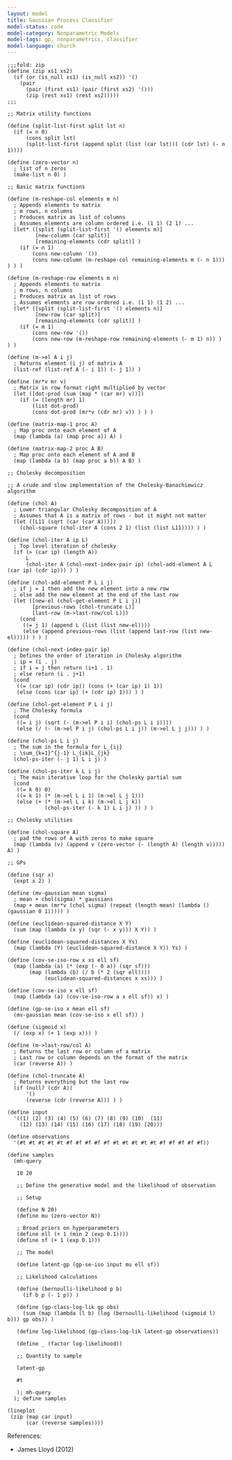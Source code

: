 ```yaml
---
layout: model
title: Gaussian Process Classifier
model-status: code
model-category: Nonparametric Models
model-tags: gp, nonparametrics, classifier
model-language: church
---
```


    ;;;fold: zip
    (define (zip xs1 xs2) 
      (if (or (is_null xs1) (is_null xs2)) '() 
        (pair 
          (pair (first xs1) (pair (first xs2) '()))
          (zip (rest xs1) (rest xs2)))))
    ;;;
    
    ;; Matrix utility functions
    
    (define (split-list-first split lst n)
      (if (= n 0)
          (cons split lst)
          (split-list-first (append split (list (car lst))) (cdr lst) (- n 1))))
    
    (define (zero-vector n)
      ; list of n zeros
      (make-list n 0) )
    
    ;; Basic matrix functions
    
    (define (m-reshape-col elements m n)
      ; Appends elements to matrix
      ; m rows, n columns
      ; Produces matrix as list of columns
      ; Assumes elements are column ordered i.e. (1 1) (2 1) ...
      (let* ([split (split-list-first '() elements m)]
             [new-column (car split)]
             [remaining-elements (cdr split)] )
        (if (= n 1)
            (cons new-column '())
            (cons new-column (m-reshape-col remaining-elements m (- n 1))) ) ) )
    
    (define (m-reshape-row elements m n)
      ; Appends elements to matrix
      ; m rows, n columns
      ; Produces matrix as list of rows
      ; Assumes elements are row ordered i.e. (1 1) (1 2) ...
      (let* ([split (split-list-first '() elements n)]
             [new-row (car split)]
             [remaining-elements (cdr split)] )
        (if (= m 1)
            (cons new-row '())
            (cons new-row (m-reshape-row remaining-elements (- m 1) n)) ) ) )
    
    (define (m->el A i j)
      ; Returns element (i j) of matrix A
      (list-ref (list-ref A (- i 1)) (- j 1)) )
    
    (define (mr*v mr v)
      ; Matrix in row format right multiplied by vector
      (let ([dot-prod (sum (map * (car mr) v))])
        (if (= (length mr) 1)
            (list dot-prod)
            (cons dot-prod (mr*v (cdr mr) v)) ) ) )
    
    (define (matrix-map-1 proc A)
      ; Map proc onto each element of A
      (map (lambda (a) (map proc a)) A) )
    
    (define (matrix-map-2 proc A B)
      ; Map proc onto each element of A and B
      (map (lambda (a b) (map proc a b)) A B) )
    
    ;; Cholesky decomposition
    
    ;; A crude and slow implementation of the Cholesky-Banachiewicz algorithm
    
    (define (chol A)
      ; Lower triangular Cholesky decomposition of A
      ; Assumes that A is a matrix of rows - but it might not matter
      (let ([L11 (sqrt (car (car A)))])
        (chol-square (chol-iter A (cons 2 1) (list (list L11)))) ) )
    
    (define (chol-iter A ip L)
      ; Top level iteration of cholesky
      (if (> (car ip) (length A))
          L
          (chol-iter A (chol-next-index-pair ip) (chol-add-element A L (car ip) (cdr ip))) ) )
    
    (define (chol-add-element P L i j)
      ; if j = 1 then add the new element into a new row
      ; else add the new element at the end of the last row
      (let ([new-el (chol-get-element P L i j)]
            [previous-rows (chol-truncate L)]
            [last-row (m->last-row/col L)])
        (cond
         ((= j 1) (append L (list (list new-el))))
         (else (append previous-rows (list (append last-row (list new-el))))) ) ) )
    
    (define (chol-next-index-pair ip)
      ; Defines the order of iteration in Cholesky algorithm
      ; ip = (i . j)
      ; if i = j then return (i+1 . 1)
      ; else return (i . j+1)
      (cond
       ((= (car ip) (cdr ip)) (cons (+ (car ip) 1) 1))
       (else (cons (car ip) (+ (cdr ip) 1))) ) )
    
    (define (chol-get-element P L i j)
      ; The Cholesky formula
      (cond
       ((= i j) (sqrt (- (m->el P i i) (chol-ps L i i))))
       (else (/ (- (m->el P i j) (chol-ps L i j)) (m->el L j j))) ) )
    
    (define (chol-ps L i j)
      ; The sum in the formula for L_{ij}
      ; \sum_{k=1}^{j-1} L_{ik}L_{jk}
      (chol-ps-iter (- j 1) L i j) )
    
    (define (chol-ps-iter k L i j)
      ; The main iterative loop for the Cholesky partial sum
      (cond
       ((= k 0) 0)
       ((= k 1) (* (m->el L i 1) (m->el L j 1)))
       (else (+ (* (m->el L i k) (m->el L j k))
                (chol-ps-iter (- k 1) L i j) )) ) )
    
    ;; Cholesky utilities
    
    (define (chol-square A)
      ; pad the rows of A with zeros to make square
      (map (lambda (v) (append v (zero-vector (- (length A) (length v))))) A) )
    
    ;; GPs
    
    (define (sqr x)
      (expt x 2) )
    
    (define (mv-gaussian mean sigma)
      ; mean + chol(sigma) * gaussians
      (map + mean (mr*v (chol sigma) (repeat (length mean) (lambda () (gaussian 0 1))))) )
    
    (define (euclidean-squared-distance X Y)
      (sum (map (lambda (x y) (sqr (- x y))) X Y)) )
    
    (define (euclidean-squared-distances X Ys)
      (map (lambda (Y) (euclidean-squared-distance X Y)) Ys) )
    
    (define (cov-se-iso-row x xs ell sf)
      (map (lambda (a) (* (exp (- 0 a)) (sqr sf))) 
           (map (lambda (b) (/ b (* 2 (sqr ell)))) 
                (euclidean-squared-distances x xs))) )
    
    (define (cov-se-iso x ell sf)
      (map (lambda (a) (cov-se-iso-row a x ell sf)) x) )
    
    (define (gp-se-iso x mean ell sf)
      (mv-gaussian mean (cov-se-iso x ell sf)) )
    
    (define (sigmoid x)
      (/ (exp x) (+ 1 (exp x))) )
    
    (define (m->last-row/col A)
      ; Returns the last row or column of a matrix
      ; Last row or column depends on the format of the matrix
      (car (reverse A)) )
    
    (define (chol-truncate A)
      ; Returns everything but the last row
      (if (null? (cdr A)) 
          '()
          (reverse (cdr (reverse A))) ) )
    
    (define input 
      '((1) (2) (3) (4) (5) (6) (7) (8) (9) (10)  (11) 
        (12) (13) (14) (15) (16) (17) (18) (19) (20)))
    
    (define observations 
      '(#t #t #t #t #t #f #f #f #f #f #t #t #t #t #t #f #f #f #f #f))
    
    (define samples
      (mh-query 
       
       10 20
       
       ;; Define the generative model and the likelihood of observation
       
       ;; Setup
       
       (define N 20)
       (define mu (zero-vector N))
       
       ; Broad priors on hyperparameters
       (define ell (+ 1 (min 2 (exp 0.1))))
       (define sf (+ 1 (exp 0.1)))
       
       ;; The model
       
       (define latent-gp (gp-se-iso input mu ell sf))
       
       ;; Likelihood calculations
       
       (define (bernoulli-likelihood p b)
         (if b p (- 1 p)) )
       
       (define (gp-class-log-lik gp obs)
         (sum (map (lambda (l b) (log (bernoulli-likelihood (sigmoid l) b))) gp obs)) )
       
       (define log-likelihood (gp-class-log-lik latent-gp observations))
       
       (define _ (factor log-likelihood))
       
       ;; Quantity to sample
       
       latent-gp
       
       #t
       
       ); mh-query
      ); define samples
    
    (lineplot
     (zip (map car input) 
          (car (reverse samples))))

References:

- James Lloyd (2012)
